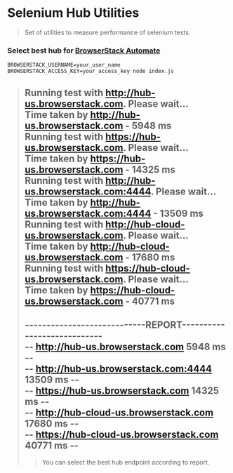 # Selenium Hub Utilities
> Set of utilities to measure performance of selenium tests.

### Select best hub for [BrowserStack Automate](https://browserstack.com/automate)
```
BROWSERSTACK_USERNAME=your_user_name BROWSERSTACK_ACCESS_KEY=your_access_key node index.js
```

> Running test with http://hub-us.browserstack.com. Please wait...    
> Time taken by http://hub-us.browserstack.com - 5948 ms    
> Running test with https://hub-us.browserstack.com. Please wait...    
> Time taken by https://hub-us.browserstack.com - 14325 ms    
> Running test with http://hub-us.browserstack.com:4444. Please wait...    
> Time taken by http://hub-us.browserstack.com:4444 - 13509 ms    
> Running test with http://hub-cloud-us.browserstack.com. Please wait...    
> Time taken by http://hub-cloud-us.browserstack.com - 17680 ms    
> Running test with https://hub-cloud-us.browserstack.com. Please wait...    
> Time taken by https://hub-cloud-us.browserstack.com - 40771 ms    
> --------------------------------------------------------------    
> ----------------------------REPORT----------------------------    
> -- http://hub-us.browserstack.com 5948 ms --    
> -- http://hub-us.browserstack.com:4444 13509 ms --    
> -- https://hub-us.browserstack.com 14325 ms --    
> -- http://hub-cloud-us.browserstack.com 17680 ms --    
> -- https://hub-cloud-us.browserstack.com 40771 ms --    
> --------------------------------------------------------------    
> > You can select the best hub endpoint according to report.
